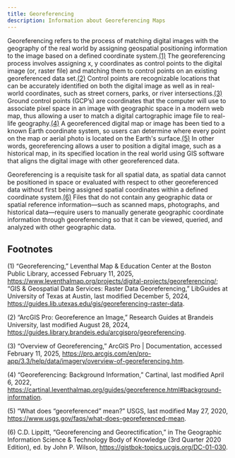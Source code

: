 ```yaml
---
title: Georeferencing
description: Information about Georeferencing Maps
---
```


Georeferencing refers to the process of matching digital images with the geography of the real world by assigning geospatial positioning information to the image based on a defined coordinate system.[(1)](#foot1) The georeferencing process involves assigning x, y coordinates as control points to the digital image (or, raster file) and matching them to control points on an existing georeferenced data set.[(2)](#foot2) Control points are recognizable locations that can be accurately identified on both the digital image as well as in real-world coordinates, such as street corners, parks, or river intersections.[(3)](#foot3) Ground control points (GCP’s) are coordinates that the computer will use to associate pixel space in an image with geographic space in a modern web map, thus allowing a user to match a digital cartographic image file to real-life geography.[(4)](foot4) A georeferenced digital map or image has been tied to a known Earth coordinate system, so users can determine where every point on the map or aerial photo is located on the Earth's surface.[(5)](#foot5) In other words, georeferencing allows a user to position a digital image, such as a historical map, in its specified location in the real world using GIS software that aligns the digital image with other georeferenced data.

Georeferencing is a requisite task for all spatial data, as spatial data cannot be positioned in space or evaluated with respect to other georeferenced data without first being assigned spatial coordinates within a defined coordinate system.[(6)](#foot6) Files that do not contain any geographic data or spatial reference information—such as scanned maps, photographs, and historical data—require users to manually generate geographic coordinate information through georeferencing so that it can be viewed, queried, and analyzed with other geographic data.

## Footnotes

<a name="foot1"></a>(1) “Georeferencing,” Leventhal Map & Education Center at the Boston Public Library, accessed February 11, 2025, https://www.leventhalmap.org/projects/digital-projects/georeferencing/; “GIS & Geospatial Data Services: Raster Data Georeferencing,” LibGuides at University of Texas at Austin, last modified December 5, 2024, https://guides.lib.utexas.edu/gis/georeferencing-raster-data.
 
<a name="foot2"></a>(2) “ArcGIS Pro: Georeference an Image,” Research Guides at Brandeis University, last modified August 28, 2024, https://guides.library.brandeis.edu/arcgispro/georeferencing.
 
<a name="foot3"></a>(3) “Overview of Georeferencing,” ArcGIS Pro | Documentation, accessed February 11, 2025, https://pro.arcgis.com/en/pro-app/3.3/help/data/imagery/overview-of-georeferencing.htm.
 
<a name="foot4"></a>(4) “Georeferencing: Background Information,” Cartinal, last modified April 6, 2022, https://cartinal.leventhalmap.org/guides/georeference.html#background-information.
 
(<a name="foot5"></a>5) “What does “georeferenced” mean?” USGS, last modified May 27, 2020, https://www.usgs.gov/faqs/what-does-georeferenced-mean.

(<a name="foot6"></a>6) C.D. Lippitt, “Georeferencing and Georectification,” in The Geographic Information Science & Technology Body of Knowledge (3rd Quarter 2020 Edition), ed. by John P. Wilson, https://gistbok-topics.ucgis.org/DC-01-030.